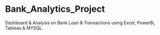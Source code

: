 # Bank_Analytics_Project
Dashboard &amp; Analysis on Bank Loan &amp; Transactions using Excel, PowerBi, Tableau &amp; MYSQL.
